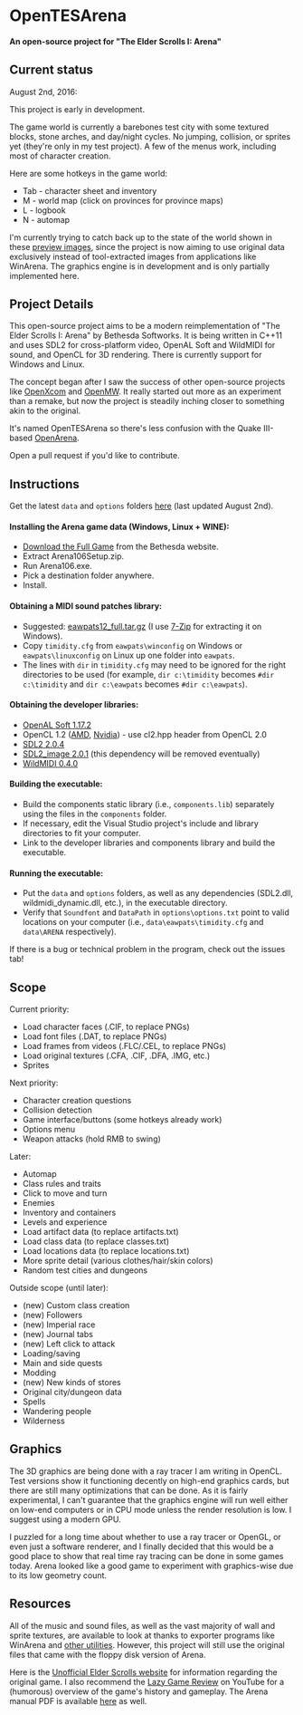 # OpenTESArena
#### An open-source project for "The Elder Scrolls I: Arena"

## Current status

August 2nd, 2016:

This project is early in development.

The game world is currently a barebones test city with some textured blocks, stone arches, and day/night cycles. No jumping, collision, or sprites yet (they're only in my test project). A few of the menus work, including most of character creation.

Here are some hotkeys in the game world:
- Tab - character sheet and inventory
- M - world map (click on provinces for province maps)
- L - logbook
- N - automap

I'm currently trying to catch back up to the state of the world shown in these [preview images](https://github.com/afritz1/OpenTESArena/tree/master/samples), since the project is now aiming to use original data exclusively instead of tool-extracted images from applications like WinArena. The graphics engine is in development and is only partially implemented here.

## Project Details

This open-source project aims to be a modern reimplementation of "The Elder Scrolls I: Arena" by Bethesda Softworks. It is being written in C++11 and uses SDL2 for cross-platform video, OpenAL Soft and WildMIDI for sound, and OpenCL for 3D rendering. There is currently support for Windows and Linux.

The concept began after I saw the success of other open-source projects like [OpenXcom](http://openxcom.org/) and [OpenMW](http://openmw.org/en/). It really started out more as an experiment than a remake, but now the project is steadily inching closer to something akin to the original.

It's named OpenTESArena so there's less confusion with the Quake III-based [OpenArena](https://github.com/OpenArena).

Open a pull request if you'd like to contribute.

## Instructions

Get the latest `data` and `options` folders [here](https://www.dropbox.com/s/xc8llh52eahaofs/OpenTESArena_data.zip?dl=0) (last updated August 2nd).

#### Installing the Arena game data (Windows, Linux + WINE):
- [Download the Full Game](http://static.elderscrolls.com/elderscrolls.com/assets/files/tes/extras/Arena106Setup.zip) from the Bethesda website.
- Extract Arena106Setup.zip.
- Run Arena106.exe.
- Pick a destination folder anywhere.
- Install.

#### Obtaining a MIDI sound patches library:
- Suggested: [eawpats12_full.tar.gz](http://distfiles.gentoo.org/distfiles/eawpats12_full.tar.gz) (I use [7-Zip](http://www.7-zip.org/) for extracting it on Windows).
- Copy `timidity.cfg` from `eawpats\winconfig` on Windows or `eawpats\linuxconfig` on Linux up one folder into `eawpats`.
- The lines with `dir` in `timidity.cfg` may need to be ignored for the right directories to be used (for example, `dir c:\timidity` becomes `#dir c:\timidity` and `dir c:\eawpats` becomes `#dir c:\eawpats`).

#### Obtaining the developer libraries:
- [OpenAL Soft 1.17.2](http://kcat.strangesoft.net/openal.html#download)
- OpenCL 1.2 ([AMD](http://developer.amd.com/tools-and-sdks/opencl-zone/amd-accelerated-parallel-processing-app-sdk/), [Nvidia](https://developer.nvidia.com/opencl)) - use cl2.hpp header from OpenCL 2.0
- [SDL2 2.0.4](https://www.libsdl.org/download-2.0.php)
- [SDL2_image 2.0.1](https://www.libsdl.org/projects/SDL_image/) (this dependency will be removed eventually)
- [WildMIDI 0.4.0](https://github.com/Mindwerks/wildmidi/releases)

#### Building the executable:
- Build the components static library (i.e., `components.lib`) separately using the files in the `components` folder.
- If necessary, edit the Visual Studio project's include and library directories to fit your computer.
- Link to the developer libraries and components library and build the executable.

#### Running the executable:
- Put the `data` and `options` folders, as well as any dependencies (SDL2.dll, wildmidi_dynamic.dll, etc.), in the executable directory.
- Verify that `Soundfont` and `DataPath` in `options\options.txt` point to valid locations on your computer (i.e., `data\eawpats\timidity.cfg` and `data\ARENA` respectively).

If there is a bug or technical problem in the program, check out the issues tab!

## Scope

Current priority:
- Load character faces (.CIF, to replace PNGs)
- Load font files (.DAT, to replace PNGs)
- Load frames from videos (.FLC/.CEL, to replace PNGs)
- Load original textures (.CFA, .CIF, .DFA, .IMG, etc.)
- Sprites

Next priority:
- Character creation questions
- Collision detection
- Game interface/buttons (some hotkeys already work)
- Options menu
- Weapon attacks (hold RMB to swing)

Later:
- Automap
- Class rules and traits
- Click to move and turn
- Enemies
- Inventory and containers
- Levels and experience
- Load artifact data (to replace artifacts.txt)
- Load class data (to replace classes.txt)
- Load locations data (to replace locations.txt)
- More sprite detail (various clothes/hair/skin colors)
- Random test cities and dungeons

Outside scope (until later):
- (new) Custom class creation
- (new) Followers
- (new) Imperial race
- (new) Journal tabs
- (new) Left click to attack
- Loading/saving
- Main and side quests
- Modding
- (new) New kinds of stores
- Original city/dungeon data
- Spells
- Wandering people
- Wilderness

## Graphics

The 3D graphics are being done with a ray tracer I am writing in OpenCL. Test versions show it functioning decently on high-end graphics cards, but there are still many optimizations that can be done. As it is fairly experimental, I can't guarantee that the graphics engine will run well either on low-end computers or in CPU mode unless the render resolution is low. I suggest using a modern GPU.

I puzzled for a long time about whether to use a ray tracer or OpenGL, or even just a software renderer, and I finally decided that this would be a good place to show that real time ray tracing can be done in some games today. Arena looked like a good game to experiment with graphics-wise due to its low geometry count.

## Resources

All of the music and sound files, as well as the vast majority of wall and sprite textures, are available to look at thanks to exporter programs like WinArena and [other utilities](http://www.uesp.net/wiki/Arena:Files#Misc_Utilities). However, this project will still use the original files that came with the floppy disk version of Arena.

Here is the [Unofficial Elder Scrolls website](http://www.uesp.net/wiki/Arena:Arena) for information regarding the original game. I also recommend the [Lazy Game Review](https://www.youtube.com/watch?v=5MW5SxKMrtE) on YouTube for a (humorous) overview of the game's history and gameplay. The Arena manual PDF is available [here](http://www.uesp.net/wiki/Arena:Files#Official_Patches_and_Utilities) as well.
